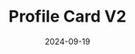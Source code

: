 ---
url: 'https://your-tribe-for-life-profile-card-virid.vercel.app/'
title: 'Profile Card V2'
date: '2024-09-19'
description: 'Project waar ik mijn visitekaartje moest her-ontwerpen en bouwen.'
githubUrl: 'https://github.com/Annevd/your-tribe-for-life-profile-card'
image:
    url: '../images/'
    alt: ''
tags: ["Redesign", "HTML", "CSS", "Javascript", "Sveltekit"]
---